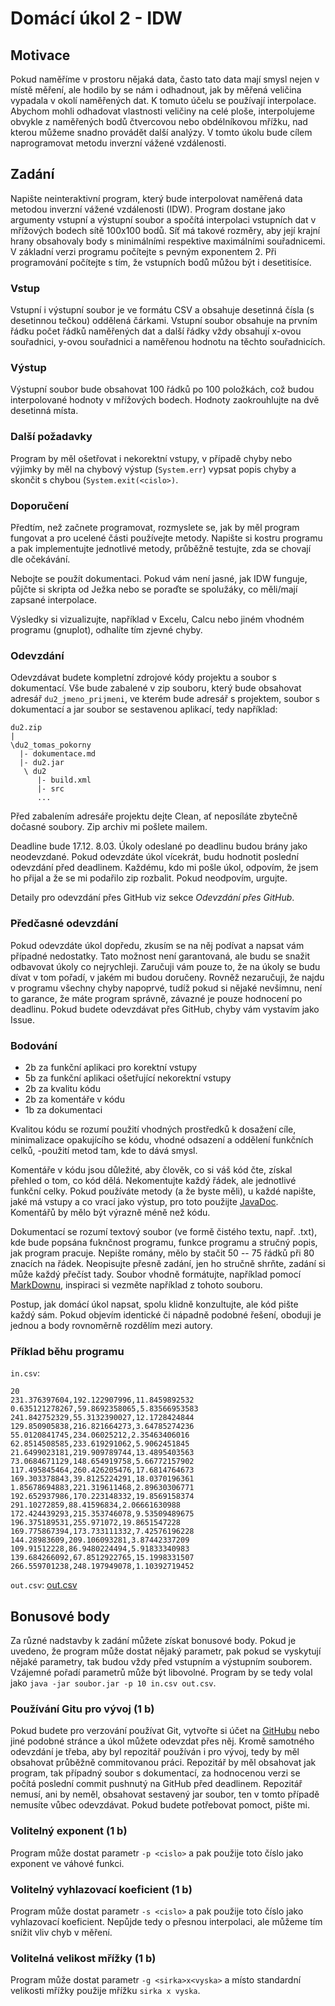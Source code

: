 # Domácí úkol 2 - IDW

## Motivace

Pokud naměříme v prostoru nějaká data, často tato data mají smysl nejen v
místě měření, ale hodilo by se nám i odhadnout, jak by měřená veličina vypadala
v okolí naměřených dat. K tomuto účelu se používají interpolace. Abychom mohli
odhadovat vlastnosti veličiny na celé ploše, interpolujeme obvykle z naměřených
bodů čtvercovou nebo obdélníkovou mřížku, nad kterou můžeme snadno provádět
další analýzy. V tomto úkolu bude cílem naprogramovat metodu inverzní vážené
vzdálenosti. 

## Zadání

Napište neinteraktivní program, který bude interpolovat naměřená data metodou
inverzní vážené vzdálenosti (IDW). Program dostane jako argumenty vstupní a
výstupní soubor a spočítá interpolaci vstupních dat v mřížových bodech sítě 100x100 bodů.
Síť má takové rozměry, aby její krajní hrany obsahovaly body s minimálními
respektive maximálními souřadnicemi. V základní verzi programu počítejte s
pevným exponentem 2. Při programování počítejte s tím, že vstupních bodů můžou
být i desetitisíce.

### Vstup
Vstupní i výstupní soubor je ve formátu CSV a obsahuje desetinná čísla (s desetinnou
tečkou) oddělená čárkami. Vstupní soubor obsahuje na prvním řádku počet řádků
naměřených dat a další řádky vždy obsahují x-ovou souřadnici, y-ovou souřadnici
a naměřenou hodnotu na těchto souřadnicích. 

### Výstup
Výstupní soubor bude obsahovat 100 řádků po 100 položkách, což budou
interpolované hodnoty v mřížových bodech. Hodnoty zaokrouhlujte na dvě desetinná místa.

### Další požadavky
Program by měl ošetřovat i nekorektní vstupy, v případě chyby nebo výjimky by
měl na chybový výstup (`System.err`) vypsat popis chyby a skončit s chybou
(`System.exit(<cislo>)`.  

### Doporučení

Předtím, než začnete programovat, rozmyslete se, jak by měl program fungovat a
pro ucelené části používejte metody. Napište si kostru programu a pak
implementujte jednotlivé metody, průběžně testujte, zda se chovají dle
očekávání. 

Nebojte se použít dokumentaci. Pokud vám není jasné, jak IDW funguje, půjčte si
skripta od Ježka nebo se poraďte se spolužáky, co měli/mají zapsané interpolace.

Výsledky si vizualizujte, například v Excelu, Calcu nebo jiném vhodném programu
(gnuplot), odhalíte tím zjevné chyby.

### Odevzdání
Odevzdávat budete kompletní zdrojové kódy projektu a soubor s dokumentací. Vše
bude zabalené v zip souboru, který bude obsahovat adresář `du2_jmeno_prijmeni`,
ve kterém bude adresář s projektem, soubor s dokumentací a jar soubor se
sestavenou aplikací, tedy například:
```
du2.zip
|
\du2_tomas_pokorny
  |- dokumentace.md
  |- du2.jar
   \ du2
      |- build.xml
      |- src
      ...  
```
Před zabalením adresáře projektu dejte Clean, ať neposíláte zbytečně dočasné
soubory. Zip archiv mi pošlete mailem. 

Deadline bude 17.12. 8.03. Úkoly odeslané po deadlinu budou brány jako neodevzdané. Pokud
odevzdáte úkol vícekrát, budu hodnotit poslední odevzdání před deadlinem.
Každému, kdo mi pošle úkol, odpovím, že jsem ho přijal a že se mi podařilo zip
rozbalit. Pokud neodpovím, urgujte.

Detaily pro odevzdání přes GitHub viz sekce *Odevzdání přes GitHub*.


### Předčasné odevzdání
Pokud odevzdáte úkol dopředu, zkusím se na něj podívat a napsat vám případné
nedostatky. Tato možnost není garantovaná, ale budu se snažit odbavovat úkoly co
nejrychleji. Zaručuji vám pouze to, že na úkoly se budu dívat v tom pořadí, v
jakém mi budou doručeny. Rovněž nezaručuji, že najdu v programu všechny chyby
napoprvé, tudíž pokud si nějaké nevšimnu, není to garance, že máte program
správně, závazné je pouze hodnocení po deadlinu. Pokud budete odevzdávat přes
GitHub, chyby vám vystavím jako Issue. 

### Bodování
- 2b za funkční aplikaci pro korektní vstupy
- 5b za funkční aplikaci ošetřující nekorektní vstupy
- 2b za kvalitu kódu
- 2b za komentáře v kódu
- 1b za dokumentaci

Kvalitou kódu se rozumí použití vhodných prostředků k dosažení cíle,
minimalizace opakujícího se kódu, vhodné odsazení a oddělení funkčních celků,
-použití metod tam, kde to dává smysl.

Komentáře v kódu jsou důležité, aby člověk, co si váš kód čte, získal přehled o
tom, co kód dělá. Nekomentujte každý řádek, ale jednotlivé funkční celky. Pokud
používáte metody (a že byste měli), u každé napište, jaké má vstupy a co vrací
jako výstup, pro toto použijte
[JavaDoc](http://www.oracle.com/technetwork/articles/java/index-137868.html).
Komentářů by mělo být výrazně méně než kódu.

Dokumentací se rozumí textový soubor (ve formě čistého textu, např. .txt), kde
bude popsána fuknčnost programu, funkce programu a stručný popis, jak program
pracuje. Nepište romány, mělo by stačit 50 -- 75 řádků při 80 znacích na řádek.
Neopisujte přesně zadání, jen ho stručně shrňte, zadání si může každý přečíst
tady. Soubor vhodně formátujte, například pomocí
[MarkDownu](https://github.com/adam-p/markdown-here/wiki/Markdown-Cheatsheet),
inspiraci si vezměte například z tohoto souboru.

Postup, jak domácí úkol napsat, spolu klidně konzultujte, ale kód pište každý
sám. Pokud objevím identické či nápadně podobné řešení, oboduji je jednou a body
rovnoměrně rozdělím mezi autory. 

### Příklad běhu programu
`in.csv`:
```
20
231.376397604,192.122907996,11.8459892532
0.635121278267,59.8692358065,5.83566953583
241.842752329,55.3132390027,12.1728424844
129.850905838,216.821664273,3.64785274236
55.0120841745,234.06025212,2.35463406016
62.8514508585,233.619291062,5.9062451845
21.6499023181,219.909789744,13.4895403563
73.0684671129,148.654919758,5.66772157902
117.495845464,260.426205476,17.6814764673
169.303378843,39.8125224291,18.0370196361
1.85678694883,221.319611468,2.89630306771
192.652937986,170.223148332,19.8569158374
291.10272859,88.41596834,2.06661630988
172.424439293,215.353746078,9.53509489675
196.375189531,255.971072,19.8651547228
169.775867394,173.733111332,7.42576196228
144.28983609,209.106093281,3.87442337209
109.91512228,86.9480224494,5.91833340983
139.684266092,67.8512922765,15.1998331507
266.559701238,248.197949078,1.10392719452
```

`out.csv`:
[out.csv](out.csv)

## Bonusové body

Za různé nadstavby k zadání můžete získat bonusové body. Pokud je uvedeno, že
program může dostat nějaký parametr, pak pokud se vyskytují nějaké parametry,
tak budou vždy před vstupním a výstupním souborem. Vzájemné pořadí parametrů
může být libovolné. Program by se tedy volal jako `java -jar soubor.jar -p 10
in.csv out.csv`. 

### Používání Gitu pro vývoj (1 b)

Pokud budete pro verzování používat Git, vytvořte si účet na
[GitHubu](https://github.com) nebo jiné
podobné stránce a úkol můžete odevzdat přes něj. Kromě samotného odevzdání je
třeba, aby byl repozitář používán i pro vývoj, tedy by měl obsahovat průběžně
commitovanou práci.  Repozitář by měl obsahovat jak
program, tak případný soubor s dokumentací, za hodnocenou verzi se počítá
poslední commit pushnutý na GitHub před deadlinem. Repozitář nemusí, ani by
neměl, obsahovat sestavený jar soubor, ten v tomto případě nemusíte vůbec
odevzdávat. Pokud budete potřebovat pomoct, pište mi.

### Volitelný exponent (1 b)
Program může dostat parametr `-p <cislo>` a pak použije toto číslo jako exponent
ve váhové funkci.

### Volitelný vyhlazovací koeficient (1 b)

Program může dostat parametr `-s <cislo>` a pak použije toto číslo jako
vyhlazovací koeficient. Nepůjde tedy o přesnou interpolaci, ale můžeme tím
snížit vliv chyb v měření.

### Volitelná velikost mřížky (1 b)

Program může dostat parametr `-g <sirka>x<vyska>` a místo standardní velikosti
mřížky použije mřížku `sirka x vyska`. 
